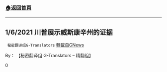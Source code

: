 ###  [:house:返回首頁](https://github.com/ourhimalayas/txt)
---

## 1/6/2021 川普展示威斯康辛州的证据
` 秘密翻译组G-Translators` [轉載自GNews](https://gnews.org/zh-hans/724031/)

By： 【秘密翻译组 G-Translators – 精翻组】

0
